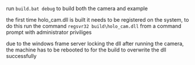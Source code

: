 run `build.bat debug` to build both the camera and example

the first time holo_cam.dll is built it needs to be registered on the system, to do this run the command `regsvr32 build\holo_cam.dll` from a command prompt with administrator priviliges

due to the windows frame server locking the dll after running the camera, the machine has to be rebooted to for the build to overwrite the dll successfully
